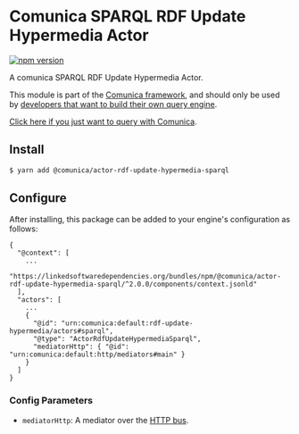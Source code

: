 # Comunica SPARQL RDF Update Hypermedia Actor

[![npm version](https://badge.fury.io/js/%40comunica%2Factor-rdf-update-hypermedia-sparql.svg)](https://www.npmjs.com/package/@comunica/actor-rdf-update-hypermedia-sparql)

A comunica SPARQL RDF Update Hypermedia Actor.

This module is part of the [Comunica framework](https://github.com/comunica/comunica),
and should only be used by [developers that want to build their own query engine](https://comunica.dev/docs/modify/).

[Click here if you just want to query with Comunica](https://comunica.dev/docs/query/).

## Install

```bash
$ yarn add @comunica/actor-rdf-update-hypermedia-sparql
```

## Configure

After installing, this package can be added to your engine's configuration as follows:
```text
{
  "@context": [
    ...
    "https://linkedsoftwaredependencies.org/bundles/npm/@comunica/actor-rdf-update-hypermedia-sparql/^2.0.0/components/context.jsonld"  
  ],
  "actors": [
    ...
    {
      "@id": "urn:comunica:default:rdf-update-hypermedia/actors#sparql",
      "@type": "ActorRdfUpdateHypermediaSparql",
      "mediatorHttp": { "@id": "urn:comunica:default:http/mediators#main" }
    }
  ]
}
```

### Config Parameters

* `mediatorHttp`: A mediator over the [HTTP bus](https://github.com/comunica/comunica/tree/master/packages/bus-http).
